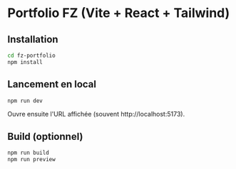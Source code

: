 # Portfolio FZ (Vite + React + Tailwind)

## Installation
```bash
cd fz-portfolio
npm install
```

## Lancement en local
```bash
npm run dev
```
Ouvre ensuite l'URL affichée (souvent http://localhost:5173).

## Build (optionnel)
```bash
npm run build
npm run preview
```
